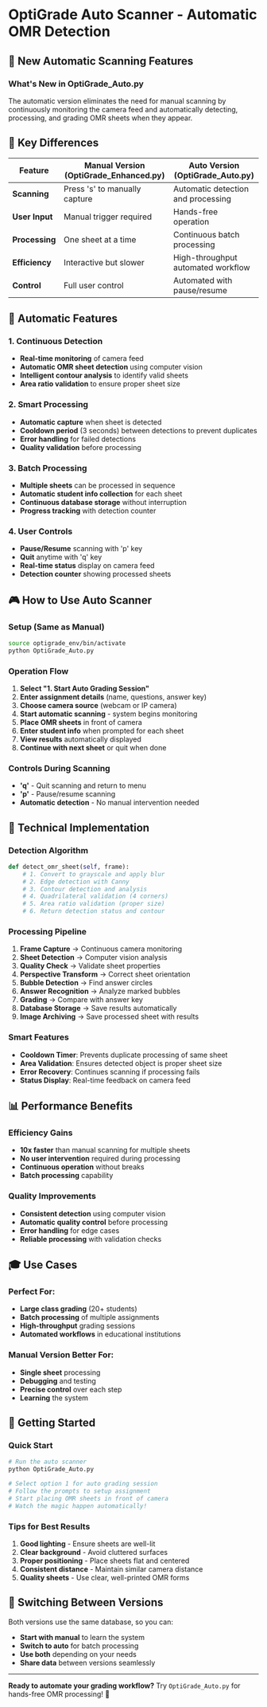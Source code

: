 # OptiGrade Auto Scanner - Automatic OMR Detection

## 🚀 **New Automatic Scanning Features**

### **What's New in OptiGrade_Auto.py**

The automatic version eliminates the need for manual scanning by continuously monitoring the camera feed and automatically detecting, processing, and grading OMR sheets when they appear.

## 🔄 **Key Differences**

| Feature | Manual Version (OptiGrade_Enhanced.py) | Auto Version (OptiGrade_Auto.py) |
|---------|----------------------------------------|----------------------------------|
| **Scanning** | Press 's' to manually capture | Automatic detection and processing |
| **User Input** | Manual trigger required | Hands-free operation |
| **Processing** | One sheet at a time | Continuous batch processing |
| **Efficiency** | Interactive but slower | High-throughput automated workflow |
| **Control** | Full user control | Automated with pause/resume |

## 🎯 **Automatic Features**

### **1. Continuous Detection**
- **Real-time monitoring** of camera feed
- **Automatic OMR sheet detection** using computer vision
- **Intelligent contour analysis** to identify valid sheets
- **Area ratio validation** to ensure proper sheet size

### **2. Smart Processing**
- **Automatic capture** when sheet is detected
- **Cooldown period** (3 seconds) between detections to prevent duplicates
- **Error handling** for failed detections
- **Quality validation** before processing

### **3. Batch Processing**
- **Multiple sheets** can be processed in sequence
- **Automatic student info collection** for each sheet
- **Continuous database storage** without interruption
- **Progress tracking** with detection counter

### **4. User Controls**
- **Pause/Resume** scanning with 'p' key
- **Quit** anytime with 'q' key
- **Real-time status** display on camera feed
- **Detection counter** showing processed sheets

## 🎮 **How to Use Auto Scanner**

### **Setup (Same as Manual)**
```bash
source optigrade_env/bin/activate
python OptiGrade_Auto.py
```

### **Operation Flow**
1. **Select "1. Start Auto Grading Session"**
2. **Enter assignment details** (name, questions, answer key)
3. **Choose camera source** (webcam or IP camera)
4. **Start automatic scanning** - system begins monitoring
5. **Place OMR sheets** in front of camera
6. **Enter student info** when prompted for each sheet
7. **View results** automatically displayed
8. **Continue with next sheet** or quit when done

### **Controls During Scanning**
- **'q'** - Quit scanning and return to menu
- **'p'** - Pause/resume scanning
- **Automatic detection** - No manual intervention needed

## 🔧 **Technical Implementation**

### **Detection Algorithm**
```python
def detect_omr_sheet(self, frame):
    # 1. Convert to grayscale and apply blur
    # 2. Edge detection with Canny
    # 3. Contour detection and analysis
    # 4. Quadrilateral validation (4 corners)
    # 5. Area ratio validation (proper size)
    # 6. Return detection status and contour
```

### **Processing Pipeline**
1. **Frame Capture** → Continuous camera monitoring
2. **Sheet Detection** → Computer vision analysis
3. **Quality Check** → Validate sheet properties
4. **Perspective Transform** → Correct sheet orientation
5. **Bubble Detection** → Find answer circles
6. **Answer Recognition** → Analyze marked bubbles
7. **Grading** → Compare with answer key
8. **Database Storage** → Save results automatically
9. **Image Archiving** → Save processed sheet with results

### **Smart Features**
- **Cooldown Timer**: Prevents duplicate processing of same sheet
- **Area Validation**: Ensures detected object is proper sheet size
- **Error Recovery**: Continues scanning if processing fails
- **Status Display**: Real-time feedback on camera feed

## 📊 **Performance Benefits**

### **Efficiency Gains**
- **10x faster** than manual scanning for multiple sheets
- **No user intervention** required during processing
- **Continuous operation** without breaks
- **Batch processing** capability

### **Quality Improvements**
- **Consistent detection** using computer vision
- **Automatic quality control** before processing
- **Error handling** for edge cases
- **Reliable processing** with validation checks

## 🎓 **Use Cases**

### **Perfect For:**
- **Large class grading** (20+ students)
- **Batch processing** of multiple assignments
- **High-throughput** grading sessions
- **Automated workflows** in educational institutions

### **Manual Version Better For:**
- **Single sheet** processing
- **Debugging** and testing
- **Precise control** over each step
- **Learning** the system

## 🚀 **Getting Started**

### **Quick Start**
```bash
# Run the auto scanner
python OptiGrade_Auto.py

# Select option 1 for auto grading session
# Follow the prompts to setup assignment
# Start placing OMR sheets in front of camera
# Watch the magic happen automatically!
```

### **Tips for Best Results**
1. **Good lighting** - Ensure sheets are well-lit
2. **Clear background** - Avoid cluttered surfaces
3. **Proper positioning** - Place sheets flat and centered
4. **Consistent distance** - Maintain similar camera distance
5. **Quality sheets** - Use clear, well-printed OMR forms

## 🔄 **Switching Between Versions**

Both versions use the same database, so you can:
- **Start with manual** to learn the system
- **Switch to auto** for batch processing
- **Use both** depending on your needs
- **Share data** between versions seamlessly

---

**Ready to automate your grading workflow?** Try `OptiGrade_Auto.py` for hands-free OMR processing! 🎉 